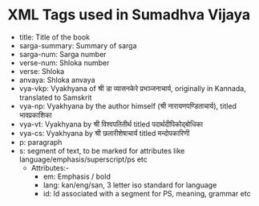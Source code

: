 # XML Tags used in Sumadhva Vijaya
- title: Title of the book
- sarga-summary: Summary of sarga
- sarga-num: Sarga number
- verse-num: Shloka number
- verse: Shloka
- anvaya: Shloka anvaya
- vya-vkp: Vyakhyana of श्री डा व्यासनकेरे प्रभञ्जनाचार्य, originally in Kannada, translated to Samskrit
- vya-np: Vyakhyana by the author himself (श्री नारायणपण्डिताचार्य), titled भावप्रकाशिका
- vya-vt: Vyakhyana by श्री विश्वपतितीर्थ titled पदार्थदीपिकोद्बोधिका
- vya-cs: Vyakhyana by श्री छलारीशेषाचार्य titled मन्दोपकारिणी
- p: paragraph
- s: segment of text, to be marked for attributes like language/emphasis/superscript/ps etc
  - Attributes:-
    - em: Emphasis / bold
    - lang: kan/eng/san, 3 letter iso standard for language
    - id: Id associated with a segment for PS, meaning, grammar etc
